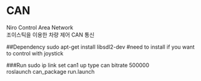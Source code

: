 # CAN
Niro Control Area Network </br>
조이스틱을 이용한 차량 제어 CAN 통신 </br>

##Dependency
sudo apt-get install libsdl2-dev #need to install if you want to control with joystick </br>

###Run
sudo ip link set can1  up type can bitrate 500000 </br>
roslaunch can_package run.launch </br>


